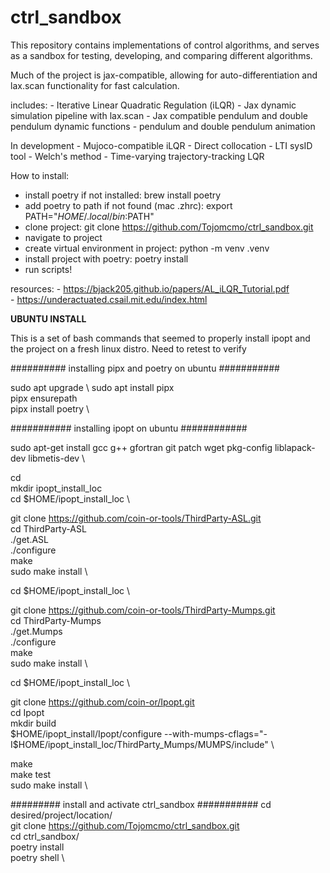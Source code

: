 # ctrl_sandbox
This repository contains implementations of control algorithms, and serves as a sandbox for testing, developing, and comparing different algorithms.

Much of the project is jax-compatible, allowing for auto-differentiation and lax.scan functionality for fast calculation.


includes:
    - Iterative Linear Quadratic Regulation (iLQR)
    - Jax dynamic simulation pipeline with lax.scan
    - Jax compatible pendulum and double pendulum dynamic functions
    - pendulum and double pendulum animation 

In development
    - Mujoco-compatible iLQR
    - Direct collocation
    - LTI sysID tool - Welch's method
    - Time-varying trajectory-tracking LQR
    

How to install:

 - install poetry if not installed: brew install poetry
 - add poetry to path if not found (mac .zhrc): export PATH="$HOME/.local/bin:$PATH"
 - clone project: git clone https://github.com/Tojomcmo/ctrl_sandbox.git
 - navigate to project
 - create virtual environment in project: python -m venv .venv
 - install project with poetry: poetry install
 - run scripts!


resources:
    - https://bjack205.github.io/papers/AL_iLQR_Tutorial.pdf    
    - https://underactuated.csail.mit.edu/index.html


**UBUNTU INSTALL**

This is a set of bash commands that seemed to properly install ipopt and the project on a fresh linux distro.
Need to retest to verify

########## installing pipx and poetry on ubuntu ###########

sudo apt upgrade \ 
sudo apt install pipx \
pipx ensurepath \
pipx install poetry \


########### installing ipopt on ubuntu ############

sudo apt-get install gcc g++ gfortran git patch wget pkg-config liblapack-dev libmetis-dev \

cd \
mkdir ipopt_install_loc \
cd $HOME/ipopt_install_loc \

git clone https://github.com/coin-or-tools/ThirdParty-ASL.git \
cd ThirdParty-ASL \
./get.ASL \
./configure \
make \
sudo make install \

cd $HOME/ipopt_install_loc \

git clone https://github.com/coin-or-tools/ThirdParty-Mumps.git \
cd ThirdParty-Mumps \
./get.Mumps \
./configure \
make \
sudo make install \

cd $HOME/ipopt_install_loc \

git clone https://github.com/coin-or/Ipopt.git \
cd Ipopt \
mkdir build \
$HOME/ipopt_install/Ipopt/configure --with-mumps-cflags="-I$HOME/ipopt_install_loc/ThirdParty_Mumps/MUMPS/include" \

make \
make test \
sudo make install \


######### install and activate ctrl_sandbox ###########
cd desired/project/location/ \
git clone https://github.com/Tojomcmo/ctrl_sandbox.git \
cd ctrl_sandbox/ \
poetry install \
poetry shell \